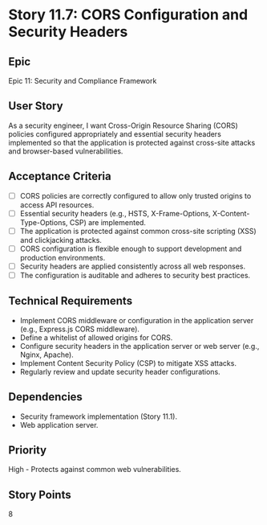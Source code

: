# Story 11.7: CORS Configuration and Security Headers

## Epic
Epic 11: Security and Compliance Framework

## User Story
As a security engineer, I want Cross-Origin Resource Sharing (CORS) policies configured appropriately and essential security headers implemented so that the application is protected against cross-site attacks and browser-based vulnerabilities.

## Acceptance Criteria
- [ ] CORS policies are correctly configured to allow only trusted origins to access API resources.
- [ ] Essential security headers (e.g., HSTS, X-Frame-Options, X-Content-Type-Options, CSP) are implemented.
- [ ] The application is protected against common cross-site scripting (XSS) and clickjacking attacks.
- [ ] CORS configuration is flexible enough to support development and production environments.
- [ ] Security headers are applied consistently across all web responses.
- [ ] The configuration is auditable and adheres to security best practices.

## Technical Requirements
- Implement CORS middleware or configuration in the application server (e.g., Express.js CORS middleware).
- Define a whitelist of allowed origins for CORS.
- Configure security headers in the application server or web server (e.g., Nginx, Apache).
- Implement Content Security Policy (CSP) to mitigate XSS attacks.
- Regularly review and update security header configurations.

## Dependencies
- Security framework implementation (Story 11.1).
- Web application server.

## Priority
High - Protects against common web vulnerabilities.

## Story Points
8
